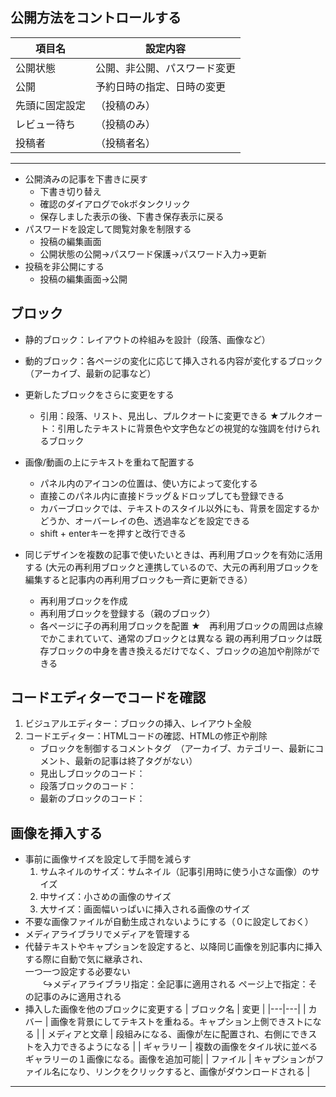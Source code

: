 ## 公開方法をコントロールする
| 項目名 | 設定内容　|
|---|---|
| 公開状態 | 公開、非公開、パスワード変更 |
| 公開　| 予約日時の指定、日時の変更　|
| 先頭に固定設定 |（投稿のみ）|
| レビュー待ち |（投稿のみ）|
| 投稿者 |（投稿者名）|

---
  - 公開済みの記事を下書きに戻す
      - 下書き切り替え
      - 確認のダイアログでokボタンクリック
      - 保存しました表示の後、下書き保存表示に戻る
  - パスワードを設定して閲覧対象を制限する
      - 投稿の編集画面
      - 公開状態の公開→パスワード保護→パスワード入力→更新
  - 投稿を非公開にする
      - 投稿の編集画面→公開

## ブロック
  - 静的ブロック：レイアウトの枠組みを設計（段落、画像など）
  - 動的ブロック：各ページの変化に応じて挿入される内容が変化するブロック（アーカイブ、最新の記事など）
  - 更新したブロックをさらに変更をする
      - 引用：段落、リスト、見出し、プルクオートに変更できる
        ★プルクオート：引用したテキストに背景色や文字色などの視覚的な強調を付けられるブロック
  - 画像/動画の上にテキストを重ねて配置する
      - パネル内のアイコンの位置は、使い方によって変化する
      - 直接このパネル内に直接ドラッグ＆ドロップしても登録できる
      - カバーブロックでは、テキストのスタイル以外にも、背景を固定するかどうか、オーバーレイの色、透過率などを設定できる
      - shift + enterキーを押すと改行できる
      
  - 同じデザインを複数の記事で使いたいときは、再利用ブロックを有効に活用する
    (大元の再利用ブロックと連携しているので、大元の再利用ブロックを編集すると記事内の再利用ブロックも一斉に更新できる）
    - 再利用ブロックを作成
    - 再利用ブロックを登録する（親のブロック）
    - 各ページに子の再利用ブロックを配置
    ★　再利用ブロックの周囲は点線でかこまれていて、通常のブロックとは異なる
        親の再利用ブロックは既存ブロックの中身を書き換えるだけでなく、ブロックの追加や削除ができる
        
## コードエディターでコードを確認
   1. ビジュアルエディター：ブロックの挿入、レイアウト全般
   2. コードエディター：HTMLコードの確認、HTMLの修正や削除
        - ブロックを制御するコメントタグ　（アーカイブ、カテゴリー、最新にコメント、最新の記事は終了タグがない）
        - 見出しブロックのコード：<!--wp:heading-->
        - 段落ブロックのコード：<!--wp:paragraph-->
        - 最新のブロックのコード：<!--wp:latest-posts-->
      
## 画像を挿入する
   - 事前に画像サイズを設定して手間を減らす
      1. サムネイルのサイズ：サムネイル（記事引用時に使う小さな画像）のサイズ
      2. 中サイズ：小さめの画像のサイズ
      3. 大サイズ：画面幅いっぱいに挿入される画像のサイズ
   - 不要な画像ファイルが自動生成されないようにする（０に設定しておく）
   - メディアライブラリでメディアを管理する
   - 代替テキストやキャプションを設定すると、以降同じ画像を別記事内に挿入する際に自動で気に継承され、  
     一つ一つ設定する必要ない  
    　　↪メディアライブラリ指定：全記事に適用される
         ページ上で指定：その記事のみに適用される 
   - 挿入した画像を他のブロックに変更する
  | ブロック名 | 変更 |
  |---|---|
  | カバー | 画像を背景にしてテキストを重ねる。キャプション上側できストになる |
  | メディアと文章 | 段組みになる、画像が左に配置され、右側にできストを入力できるようになる |
  | ギャラリー | 複数の画像をタイル状に並べるギャラリーの１画像になる。画像を追加可能|
  | ファイル | キャプションがファイル名になり、リンクをクリックすると、画像がダウンロードされる |
    
---
    


















